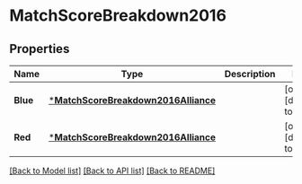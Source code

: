 # MatchScoreBreakdown2016

## Properties
Name | Type | Description | Notes
------------ | ------------- | ------------- | -------------
**Blue** | [***MatchScoreBreakdown2016Alliance**](Match_Score_Breakdown_2016_Alliance.md) |  | [optional] [default to null]
**Red** | [***MatchScoreBreakdown2016Alliance**](Match_Score_Breakdown_2016_Alliance.md) |  | [optional] [default to null]

[[Back to Model list]](../README.md#documentation-for-models) [[Back to API list]](../README.md#documentation-for-api-endpoints) [[Back to README]](../README.md)


